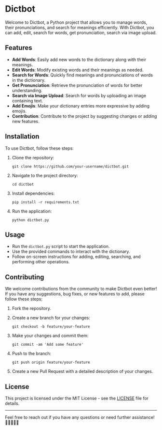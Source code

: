 # Dictbot

Welcome to Dictbot, a Python project that allows you to manage words, their pronunciations, and search for meanings efficiently. With Dictbot, you can add, edit, search for words, get pronunciation, search via image upload.

## Features

- **Add Words**: Easily add new words to the dictionary along with their meanings.
- **Edit Words**: Modify existing words and their meanings as needed.
- **Search for Words**: Quickly find meanings and pronunciations of words in the dictionary.
- **Get Pronunciation**: Retrieve the pronunciation of words for better understanding.
- **Search via Image Upload**: Search for words by uploading an image containing text.
- **Add Emojis**: Make your dictionary entries more expressive by adding emojis.
- **Contribution**: Contribute to the project by suggesting changes or adding new features.

## Installation

To use Dictbot, follow these steps:

1. Clone the repository:

    ```
    git clone https://github.com/your-username/dictbot.git
    ```

2. Navigate to the project directory:

    ```
    cd dictbot
    ```

3. Install dependencies:

    ```
    pip install -r requirements.txt
    ```

4. Run the application:

    ```
    python dictbot.py
    ```

## Usage

- Run the `dictbot.py` script to start the application.
- Use the provided commands to interact with the dictionary.
- Follow on-screen instructions for adding, editing, searching, and performing other operations.

## Contributing

We welcome contributions from the community to make Dictbot even better! If you have any suggestions, bug fixes, or new features to add, please follow these steps:

1. Fork the repository.
2. Create a new branch for your changes:

    ```
    git checkout -b feature/your-feature
    ```

3. Make your changes and commit them:

    ```
    git commit -am 'Add some feature'
    ```

4. Push to the branch:

    ```
    git push origin feature/your-feature
    ```

5. Create a new Pull Request with a detailed description of your changes.

## License

This project is licensed under the MIT License - see the [LICENSE](LICENSE) file for details.

---

Feel free to reach out if you have any questions or need further assistance! 🚀✨👩‍💻🎉
